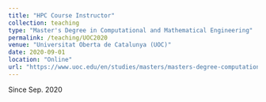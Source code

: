 ```yaml
---
title: "HPC Course Instructor"
collection: teaching
type: "Master's Degree in Computational and Mathematical Engineering"
permalink: /teaching/UOC2020
venue: "Universitat Oberta de Catalunya (UOC)"
date: 2020-09-01
location: "Online"
url: "https://www.uoc.edu/en/studies/masters/masters-degree-computational-mathematical-engineering"
---
```


Since Sep. 2020
